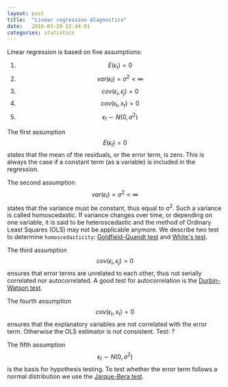 ```yaml
---
layout: post
title:  "Linear regression diagnostics"
date:   2016-03-29 22:44:01
categories: statistics
---
```


Linear regression is based on five assumptions:
1. $$ E(\epsilon_t) = 0 $$
2. $$ var(\epsilon_t) = \sigma^2 < \infty $$
3. $$ cov(\epsilon_i, \epsilon_j) = 0 $$
4. $$ cov(\epsilon_t, x_t) = 0 $$
5. $$ \epsilon_t \backsim N(0, \sigma^2) $$

The first assumption $$ E(\epsilon_t) = 0 $$ states that the mean of the
residuals, or the error term, is zero. This is always the case if a constant
term (as a variable) is included in the regression.

The second assumption $$ var(\epsilon_t) = \sigma^2 < \infty $$ states that
the variance must be constant, thus equal to &sigma;<sup>2</sup>. Such a
variance is called homoscedastic. If variance changes over time, or depending on
one variable, it is said to be heteroscedastic and the method of Ordinary Least
Squares (OLS) may not be applicable anymore. 
We describe two test to determine `homoscedasticity`:
[Goldfield-Quandt test](goldfield-quandt-test.html) and [White's
test](white-test.html).

The third assumption $$ cov(\epsilon_i, \epsilon_j) = 0 $$ ensures that error
terms are unrelated to each other, thus not serially correlated nor
autocorrelated.
A good test for autocorrelation is the [Durbin-Watson test](durbin-watson-test.html).

The fourth assumption $$ cov(\epsilon_t, x_t) = 0 $$ ensures that the
explanatory variables are not correlated with the error term. Otherwise the OLS
estimator is not consistent. Test: ?

The fifth assumption $$ \epsilon_t \backsim N(0, \sigma^2) $$ is the basis for
hypothesis testing. To test whether the error term follows a normal distribution
we use the [Jarque-Bera test](jarque-bera-test.html).






